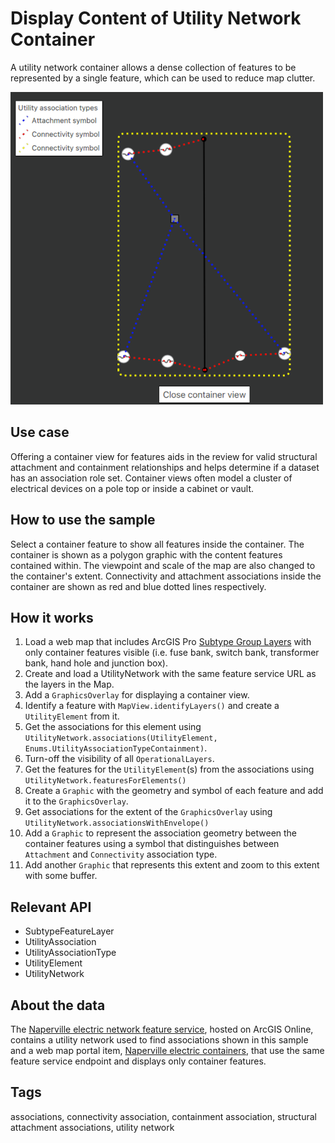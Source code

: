 # Display Content of Utility Network Container

A utility network container allows a dense collection of features to be represented by a single feature, which can be used to reduce map clutter.

![](screenshot.png)

## Use case

Offering a container view for features aids in the review for valid structural attachment and containment relationships and helps determine if a dataset has an association role set. Container views often model a cluster of electrical devices on a pole top or inside a cabinet or vault.

## How to use the sample

Select a container feature to show all features inside the container. The container is shown as a polygon graphic with the content features contained within. The viewpoint and scale of the map are also changed to the container's extent. Connectivity and attachment associations inside the container are shown as red and blue dotted lines respectively.

## How it works

1. Load a web map that includes ArcGIS Pro [Subtype Group Layers](https://pro.arcgis.com/en/pro-app/latest/help/mapping/layer-properties/subtype-layers.htm) with only container features visible (i.e. fuse bank, switch bank, transformer bank, hand hole and junction box).
2. Create and load a UtilityNetwork with the same feature service URL as the layers in the Map.
3. Add a `GraphicsOverlay` for displaying a container view.
4. Identify a feature with `MapView.identifyLayers()` and create a `UtilityElement` from it.
5. Get the associations for this element using `UtilityNetwork.associations(UtilityElement, Enums.UtilityAssociationTypeContainment)`.
6. Turn-off the visibility of all `OperationalLayers`.
7. Get the features for the `UtilityElement`(s) from the associations using `UtilityNetwork.featuresForElements()`
8. Create a `Graphic` with the geometry and symbol of each feature and add it to the `GraphicsOverlay`.
9. Get associations for the extent of the `GraphicsOverlay` using `UtilityNetwork.associationsWithEnvelope()`
10. Add a `Graphic` to represent the association geometry between the container features using a symbol that distinguishes between `Attachment` and `Connectivity` association type.
11. Add another `Graphic` that represents this extent and zoom to this extent with some buffer.

## Relevant API

* SubtypeFeatureLayer
* UtilityAssociation
* UtilityAssociationType
* UtilityElement
* UtilityNetwork

## About the data

The [Naperville electric network feature service](https://sampleserver7.arcgisonline.com/server/rest/services/UtilityNetwork/NapervilleElectric/FeatureServer), hosted on ArcGIS Online, contains a utility network used to find associations shown in this sample and a web map portal item, [Naperville electric containers](https://sampleserver7.arcgisonline.com/portal/home/item.html?id=813eda749a9444e4a9d833a4db19e1c8), that use the same feature service endpoint and displays only container features.

## Tags

associations, connectivity association, containment association, structural attachment associations, utility network
